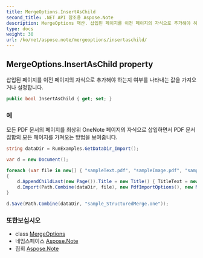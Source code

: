 ```yaml
---
title: MergeOptions.InsertAsChild
second_title: .NET API 참조용 Aspose.Note
description: MergeOptions 재산. 삽입된 페이지를 이전 페이지의 자식으로 추가해야 하는지 여부를 나타내는 값을 가져오거나 설정합니다.
type: docs
weight: 30
url: /ko/net/aspose.note/mergeoptions/insertaschild/
---
```

## MergeOptions.InsertAsChild property

삽입된 페이지를 이전 페이지의 자식으로 추가해야 하는지 여부를 나타내는 값을 가져오거나 설정합니다.

```csharp
public bool InsertAsChild { get; set; }
```

### 예

모든 PDF 문서의 페이지를 최상위 OneNote 페이지의 자식으로 삽입하면서 PDF 문서 집합의 모든 페이지를 가져오는 방법을 보여줍니다.

```csharp
string dataDir = RunExamples.GetDataDir_Import();

var d = new Document();

foreach (var file in new[] { "sampleText.pdf", "sampleImage.pdf", "sampleTable.pdf" })
{
    d.AppendChildLast(new Page()).Title = new Title() { TitleText = new RichText() { ParagraphStyle = ParagraphStyle.Default }.Append(file) };
    d.Import(Path.Combine(dataDir, file), new PdfImportOptions(), new MergeOptions() { InsertAt = int.MaxValue, InsertAsChild = true });
}

d.Save(Path.Combine(dataDir, "sample_StructuredMerge.one"));
```

### 또한보십시오

* class [MergeOptions](../)
* 네임스페이스 [Aspose.Note](../../mergeoptions/)
* 집회 [Aspose.Note](../../../)


